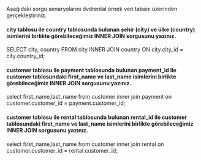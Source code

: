 Aşağıdaki sorgu senaryolarını dvdrental örnek veri tabanı üzerinden gerçekleştiriniz.

#### city tablosu ile country tablosunda bulunan şehir (city) ve ülke (country) isimlerini birlikte görebileceğimiz INNER JOIN sorgusunu yazınız.
SELECT city, country
FROM city
INNER JOIN country
ON city.city_id = city.country_id;

#### customer tablosu ile payment tablosunda bulunan payment_id ile customer tablosundaki first_name ve last_name isimlerini birlikte görebileceğimiz INNER JOIN sorgusunu yazınız.
select  first_name,last_name
from customer
inner join payment
on customer.customer_id = payment.customer_id;

#### customer tablosu ile rental tablosunda bulunan rental_id ile customer tablosundaki first_name ve last_name isimlerini birlikte görebileceğimiz INNER JOIN sorgusunu yazınız.
select  first_name,last_name
from customer
inner join rental
on customer.customer_id = rental.customer_id;
